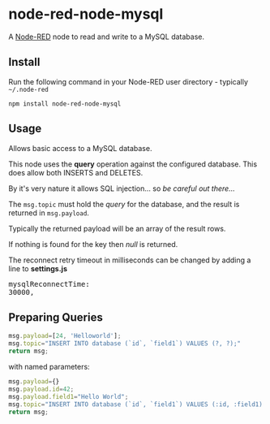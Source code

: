 node-red-node-mysql
========================
A <a href="http://nodered.org" target="_new">Node-RED</a> node to read and write to a MySQL database.

Install
-------

Run the following command in your Node-RED user directory - typically `~/.node-red`

    npm install node-red-node-mysql


Usage
-----

Allows basic access to a MySQL database.

This node uses the <b>query</b> operation against the configured database. This does allow both INSERTS and DELETES.

By it's very nature it allows SQL injection... so <i>be careful out there...</i>

The `msg.topic` must hold the <i>query</i> for the database, and the result is returned in `msg.payload`.

Typically the returned payload will be an array of the result rows.

If nothing is found for the key then <i>null</i> is returned.

The reconnect retry timeout in milliseconds can be changed by adding a line to <b>settings.js</b>
    <pre>mysqlReconnectTime: 30000,</pre></p>

Preparing Queries
-----
```javascript
msg.payload=[24, 'Helloworld'];
msg.topic="INSERT INTO database (`id`, `field1`) VALUES (?, ?);"
return msg;
```

with named parameters:

```javascript
msg.payload={}
msg.payload.id=42;
msg.payload.field1="Hello World";
msg.topic="INSERT INTO database (`id`, `field1`) VALUES (:id, :field1) ON DUPLICATE KEY UPDATE `id`=:id,`field1`=:field1;"
return msg;
```


